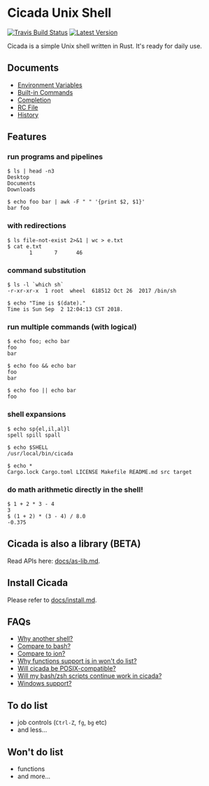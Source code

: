 # Cicada Unix Shell

[![Travis Build Status](https://api.travis-ci.org/mitnk/cicada.svg?branch=master)](https://travis-ci.org/mitnk/cicada)
[![Latest Version](https://img.shields.io/crates/v/cicada.svg)](https://crates.io/crates/cicada)

Cicada is a simple Unix shell written in Rust. It's ready for daily use.

## Documents

- [Environment Variables](https://github.com/mitnk/cicada/tree/master/docs/envs.md)
- [Built-in Commands](https://github.com/mitnk/cicada/tree/master/docs/built-in-cmd.md)
- [Completion](https://github.com/mitnk/cicada/tree/master/docs/completion.md)
- [RC File](https://github.com/mitnk/cicada/tree/master/docs/rc-file.md)
- [History](https://github.com/mitnk/cicada/tree/master/docs/history.md)

## Features

### run programs and pipelines

```
$ ls | head -n3
Desktop
Documents
Downloads

$ echo foo bar | awk -F " " '{print $2, $1}'
bar foo
```

### with redirections

```
$ ls file-not-exist 2>&1 | wc > e.txt
$ cat e.txt
       1       7      46
```

### command substitution

```
$ ls -l `which sh`
-r-xr-xr-x  1 root  wheel  618512 Oct 26  2017 /bin/sh

$ echo "Time is $(date)."
Time is Sun Sep  2 12:04:13 CST 2018.
```

### run multiple commands (with logical)

```
$ echo foo; echo bar
foo
bar

$ echo foo && echo bar
foo
bar

$ echo foo || echo bar
foo
```

### shell expansions

```
$ echo sp{el,il,al}l
spell spill spall

$ echo $SHELL
/usr/local/bin/cicada

$ echo *
Cargo.lock Cargo.toml LICENSE Makefile README.md src target
```

### do math arithmetic directly in the shell!

```
$ 1 + 2 * 3 - 4
3
$ (1 + 2) * (3 - 4) / 8.0
-0.375
```

## Cicada is also a library (BETA)

Read APIs here: [docs/as-lib.md](https://github.com/mitnk/cicada/blob/master/docs/as-lib.md).

## Install Cicada

Please refer to [docs/install.md](https://github.com/mitnk/cicada/blob/master/docs/install.md).

## FAQs

- [Why another shell?](https://github.com/mitnk/cicada/blob/master/docs/faq.md#why-another-shell)
- [Compare to bash?](https://github.com/mitnk/cicada/blob/master/docs/faq.md#compare-to-bash)
- [Compare to ion?](https://github.com/mitnk/cicada/blob/master/docs/faq.md#compare-to-ion)
- [Why functions support is in won't do list?](https://github.com/mitnk/cicada/blob/master/docs/faq.md#why-functions-support-is-in-wont-do-list)
- [Will cicada be POSIX-compatible?](https://github.com/mitnk/cicada/blob/master/docs/faq.md#will-cicada-be-posix-compatible)
- [Will my bash/zsh scripts continue work in cicada?](https://github.com/mitnk/cicada/blob/master/docs/faq.md#will-my-bashzsh-scripts-continue-work-in-cicada)
- [Windows support?](https://github.com/mitnk/cicada/blob/master/docs/faq.md#windows-support)

## To do list

- job controls (`Ctrl-Z`, `fg`, `bg` etc)
- and less...

## Won't do list

- functions
- and more...
